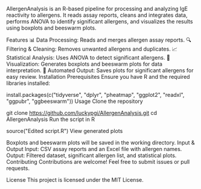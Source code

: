 AllergenAnalysis is an R-based pipeline for processing and analyzing IgE reactivity to allergens. It reads assay reports, cleans and integrates data, performs ANOVA to identify significant allergens, and visualizes the results using boxplots and beeswarm plots.

Features
📊 Data Processing: Reads and merges allergen assay reports.
🔍 Filtering & Cleaning: Removes unwanted allergens and duplicates.
📈 Statistical Analysis: Uses ANOVA to detect significant allergens.
🎨 Visualization: Generates boxplots and beeswarm plots for data interpretation.
📁 Automated Output: Saves plots for significant allergens for easy review.
Installation
Prerequisites
Ensure you have R and the required libraries installed:

install.packages(c("tidyverse", "dplyr", "pheatmap", "ggplot2", "readxl", "ggpubr", "ggbeeswarm"))
Usage
Clone the repository

git clone https://github.com/luckypgi/AllergenAnalysis.git
cd AllergenAnalysis
Run the script in R

source("Edited script.R")
View generated plots

Boxplots and beeswarm plots will be saved in the working directory.
Input & Output
Input: CSV assay reports and an Excel file with allergen names.
Output: Filtered dataset, significant allergen list, and statistical plots.
Contributing
Contributions are welcome! Feel free to submit issues or pull requests.

License
This project is licensed under the MIT License.
